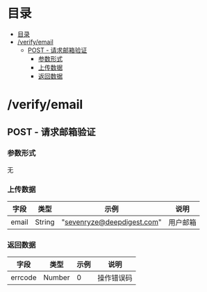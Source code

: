 # 目录
- [目录](#%E7%9B%AE%E5%BD%95)
- [/verify/email](#verifyemail)
    - [POST - 请求邮箱验证](#post---%E8%AF%B7%E6%B1%82%E9%82%AE%E7%AE%B1%E9%AA%8C%E8%AF%81)
        - [参数形式](#%E5%8F%82%E6%95%B0%E5%BD%A2%E5%BC%8F)
        - [上传数据](#%E4%B8%8A%E4%BC%A0%E6%95%B0%E6%8D%AE)
        - [返回数据](#%E8%BF%94%E5%9B%9E%E6%95%B0%E6%8D%AE)

# /verify/email
## POST - 请求邮箱验证
### 参数形式
无

### 上传数据
| 字段  | 类型   | 示例                       | 说明     |
| ----- | ------ | -------------------------- | -------- |
| email | String | "sevenryze@deepdigest.com" | 用户邮箱 |

### 返回数据
| 字段    | 类型   | 示例 | 说明       |
| ------- | ------ | ---- | ---------- |
| errcode | Number | 0    | 操作错误码 |
